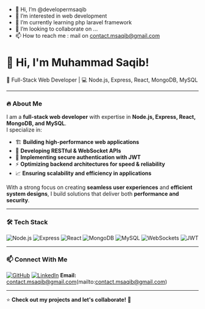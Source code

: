 - 👋 Hi, I’m @developermsaqib
- 👀 I’m interested in web development
- 🌱 I’m currently learning php laravel framework
- 💞️ I’m looking to collaborate on ...
- 📫 How to reach me : mail on contact.msaqib@gmail.com

# 👋 Hi, I'm Muhammad Saqib!

🚀 Full-Stack Web Developer | 💻 Node.js, Express, React, MongoDB, MySQL  

---

### 🔥 About Me
I am a **full-stack web developer** with expertise in **Node.js, Express, React, MongoDB, and MySQL**.  
I specialize in:  
- 🏗️ **Building high-performance web applications**  
- 🔗 **Developing RESTful & WebSocket APIs**  
- 🔐 **Implementing secure authentication with JWT**  
- ⚡ **Optimizing backend architectures for speed & reliability**  
- 📈 **Ensuring scalability and efficiency in applications**  

With a strong focus on creating **seamless user experiences** and **efficient system designs**, I build solutions that deliver both **performance and security**.  

---

### 🛠 Tech Stack
![Node.js](https://img.shields.io/badge/Node.js-339933?style=flat&logo=node.js&logoColor=white)
![Express](https://img.shields.io/badge/Express.js-000000?style=flat&logo=express&logoColor=white)
![React](https://img.shields.io/badge/React-61DAFB?style=flat&logo=react&logoColor=white)
![MongoDB](https://img.shields.io/badge/MongoDB-47A248?style=flat&logo=mongodb&logoColor=white)
![MySQL](https://img.shields.io/badge/MySQL-4479A1?style=flat&logo=mysql&logoColor=white)
![WebSockets](https://img.shields.io/badge/WebSockets-008000?style=flat)
![JWT](https://img.shields.io/badge/JWT-000000?style=flat&logo=jsonwebtokens&logoColor=white)

---

### 📫 Connect With Me
[![GitHub](https://img.shields.io/badge/GitHub-100000?style=flat&logo=github&logoColor=white)](https://github.com/developermsaqib)
[![LinkedIn](https://img.shields.io/badge/LinkedIn-0077B5?style=flat&logo=linkedin&logoColor=white)](https://www.linkedin.com/in/muhammad-saqib-97b472289)
**Email:** contact.msaqib@gmail.com(mailto:contact.msaqib@gmail.com)

---

⭐ **Check out my projects and let's collaborate!** 🚀
